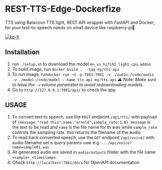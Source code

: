 # REST-TTS-Edge-Dockerfize
TTS using  Balacoon TTS light, REST API wrapper with FastAPI and Docker, for your text-to-speech needs on small device like raspberry-pi🤖

[![ko-fi](https://ko-fi.com/img/githubbutton_sm.svg)](https://ko-fi.com/S6S613677)

## Installation
1. run `./setup.sh` to download the model `en_us_hifi92_light_cpu.addon`
1. To build image, run `docker build . --tag my/tts-api`
1. To run image, run`docker run -d -p 7861:7861 -v ./audio:/code/audio -v ./model:/code/model --name tts-api my/tts-api`
*⚠️ Note: Make sure to have the `-v` volume parameter to avoid redownloading models.*
1. Go to `http://127.0.0.1:7861/api/` to check the app

## USAGE
1. To convert text to speech, use the `POST` endpoint `/api/tts/`
with payload of `{message:"read this",name:"arnold",sample_rate:1.0}`. `message` is the text to be read and `name` is the file name for th wav while `sample_rate` controls the sampling rate. this returns the filename of the audio.
1. To read back converted speech, use the `GET` endpoint `/api/voice/`
with audio filename set a query params `name`  e.g. `.../api/voice?name=sample01.wav`
1. All generated audio are saved in `audio/outputs` folder with the file name `<sample>_<timestamp>`.
1. Check `http://localhost:7861/docs` for OpenAPI documentation